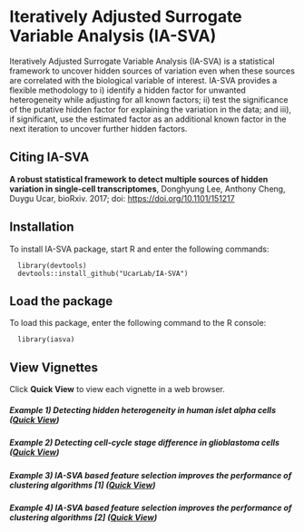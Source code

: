 # Iteratively Adjusted Surrogate Variable Analysis (IA-SVA)

Iteratively Adjusted Surrogate Variable Analysis (IA-SVA) is a statistical framework to uncover hidden sources of variation even when these sources are correlated with the biological variable of interest. IA-SVA provides a flexible methodology to i) identify a hidden factor for unwanted heterogeneity while adjusting for all known factors; ii) test the significance of the putative hidden factor for explaining the variation in the data; and iii), if significant, use the estimated factor as an additional known factor in the next iteration to uncover further hidden factors. 

## Citing IA-SVA

__A robust statistical framework to detect multiple sources of hidden variation in single-cell transcriptomes__, Donghyung Lee, Anthony Cheng, Duygu Ucar, bioRxiv. 2017; doi: https://doi.org/10.1101/151217

## Installation

To install IA-SVA package, start R and enter the following commands:

      library(devtools)
      devtools::install_github("UcarLab/IA-SVA")


## Load the package

To load this package, enter the following command to the R console:

      library(iasva)


## View Vignettes

Click __Quick View__ to view each vignette in a web browser. 


##### Example 1) Detecting hidden heterogeneity in human islet alpha cells   ([Quick View](http://htmlpreview.github.io/?https://github.com/dleelab/iasvaExamples/blob/master/inst/doc/detecting_hidden_heterogeneity_iasvaV0.95.html)) 


##### Example 2) Detecting cell-cycle stage difference in glioblastoma cells   ([Quick View](http://htmlpreview.github.io/?https://github.com/dleelab/iasvaExamples/blob/master/inst/doc/hidden_heterogeneity_glioblastoma_iasvaV0.95.html))


##### Example 3) IA-SVA based feature selection improves the performance of clustering algorithms [1]  ([Quick View](http://htmlpreview.github.io/?https://github.com/dleelab/iasvaExamples/blob/master/inst/doc/tSNE_post_IA-SVA_3celltypes_iasvaV0.95.html))


##### Example 4) IA-SVA based feature selection improves the performance of clustering algorithms [2]  ([Quick View](http://htmlpreview.github.io/?https://github.com/dleelab/iasvaExamples/blob/master/inst/doc/tSNE_post_IA-SVA_Xin_Islets_iasvaV0.95.html))


